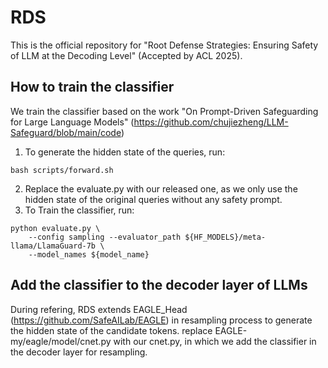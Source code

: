 # RDS
This is the official repository for "Root Defense Strategies: Ensuring Safety of LLM at the Decoding Level" (Accepted by ACL 2025).
## How to train the classifier
We train the classifier based on the work "On Prompt-Driven Safeguarding for Large Language Models" (https://github.com/chujiezheng/LLM-Safeguard/blob/main/code)
1. To generate the hidden state of the queries, run:
```
bash scripts/forward.sh
```
2. Replace the evaluate.py with our released one, as we only use the hidden state of the original queries without any safety prompt.
3. To Train the classifier, run:
```
python evaluate.py \
    --config sampling --evaluator_path ${HF_MODELS}/meta-llama/LlamaGuard-7b \
    --model_names ${model_name}
```
   
## Add the classifier to the decoder layer of LLMs
During refering, RDS extends EAGLE_Head (https://github.com/SafeAILab/EAGLE) in resampling process to generate the hidden state of the candidate tokens. 
replace EAGLE-my/eagle/model/cnet.py with our cnet.py, in which we add the classifier in the decoder layer for resampling.

